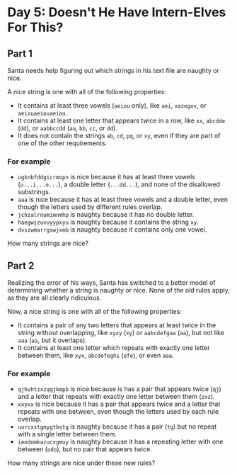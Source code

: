 # Day 5: Doesn't He Have Intern-Elves For This?

## Part 1

Santa needs help figuring out which strings in his text file are naughty or nice.

A nice string is one with all of the following properties:

* It contains at least three vowels (`aeiou` only), like `aei`, `xazegov`, or
  `aeiouaeiouaeiou`.
* It contains at least one letter that appears twice in a row, like `xx`,
  `abcdde` (`dd`), or `aabbccdd` (`aa`, `bb`,  `cc`, or `dd`).
* It does not contain the strings `ab`, `cd`, `pq`, or `xy`, even if they are
  part of one of the other requirements.

### For example

* `ugknbfddgicrmopn` is nice because it has at least three vowels
  (`u...i...o...`), a double letter (`...dd...`), and none of the disallowed substrings.
* `aaa` is nice because it has at least three vowels and a double letter, even
  though the letters used by different rules overlap.
* `jchzalrnumimnmhp` is naughty because it has no double letter.
* `haegwjzuvuyypxyu` is naughty because it contains the string `xy`.
* `dvszwmarrgswjxmb` is naughty because it contains only one vowel.

How many strings are nice?

## Part 2

Realizing the error of his ways, Santa has switched to a better model of
determining whether a string is naughty or nice. None of the old rules apply, as
they are all clearly ridiculous.

Now, a nice string is one with all of the following properties:

* It contains a pair of any two letters that appears at least twice in the string
  without overlapping, like `xyxy` (`xy`) or `aabcdefgaa` (`aa`), but not like
  `aaa` (`aa`, but it overlaps).
* It contains at least one letter which repeats with exactly one letter between them,
  like `xyx`, `abcdefeghi` (`efe`), or even `aaa`.

### For example

* `qjhvhtzxzqqjkmpb` is nice because is has a pair that appears twice (`qj`) and
  a letter that repeats with exactly one letter between them (`zxz`).
* `xxyxx` is nice because it has a pair that appears twice and a letter that repeats
  with one between, even though the letters used by each rule overlap.
* `uurcxstgmygtbstg` is naughty because it has a pair (`tg`) but no repeat with a
  single letter between them.
* `ieodomkazucvgmuy` is naughty because it has a repeating letter with one between
  (`odo`), but no pair that appears twice.

How many strings are nice under these new rules?

